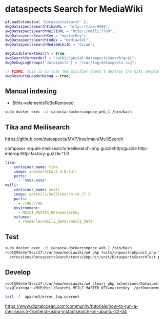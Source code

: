 # dataspects Search for MediaWiki

```php
wfLoadExtension( 'DataspectsSearch' );
$wgDataspectsSearchTikaURL = "http://tika:9998";
$wgDataspectsSearchMeiliURL = "http://meili:7700";
$wgDataspectsSearchKey = "masterKey";
$wgDataspectsSearchIndex = "mediawiki";
$wgDataspectsSearchMediaWikiID = "dscan";

$wgDisableTextSearch = true;
$wgSearchForwardUrl = "/wiki/Special:DataspectsSearch?q=$1";
$wgDebugLogGroups['dataspects'] = "/var/log/dataspects.log";

// FIXME: this is so that the minifier doesn't destroy the hits templates
$wgResourceLoaderDebug = true; 
```

## Manual indexing

* $this->elementsToBeRemoved

```bash
sudo docker exec -it canasta-dockercompose_web_1 /bin/bash
```

## Tika and Meilisearch

https://github.com/dataspects/MVP/tree/main/MeiliSearch


composer require meilisearch/meilisearch-php guzzlehttp/guzzle http-interop/http-factory-guzzle:^1.0


```yaml
tika:
    container_name: tika
    image: apache/tika:2.4.0-full
    ports:
      - "9998:9998"
meili:
    container_name: meili
    image: getmeili/meilisearch:v0.27.2
    ports:
      - 7700:7700
    environment:
      - MEILI_MASTER_KEY=masterKey
    volumes:
      - /home/lex/meili_data:/meili_data
```

## Test
```bash
sudo docker exec -it canasta-dockercompose_web_1 /bin/bash
root@95e3ef5ecc17:/var/www/mediawiki/w# php tests/phpunit/phpunit.php \
  extensions/DataspectsSearch/tests/phpunit/unit/DataspectsSearchTest.php
```


## Develop

```bash
root@95e3ef5ecc17:/var/www/mediawiki/w# clear; php extensions/DataspectsSearch/maintenance/feedOne.php
lex@lexYoga:~/MVP/MeiliSearch$ MEILI_MASTER_KEY=masterKey ./getDocument.sh

tail -f  apache2/error_log.current
```

https://www.digitalocean.com/community/tutorials/how-to-run-a-meilisearch-frontend-using-instantsearch-on-ubuntu-22-04